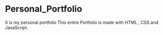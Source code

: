 # Personal_Portfolio
It is my personal portfolio
This entire Portfolio is made with HTML , CSS and JavaScript.

